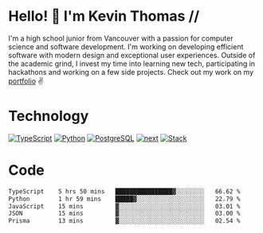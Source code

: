 # Hello! 👋 I'm Kevin Thomas //

I'm a high school junior from Vancouver with a passion for computer science and software development. I'm working on developing efficient software with modern design and exceptional user experiences. Outside of the academic grind, I invest my time into learning new tech, participating in hackathons and working on a few side projects. Check out my work on my [portfolio](https://kevinjosethomas.com/) ✌️

# Technology
[![TypeScript](https://github.com/kevinjosethomas/kevinjosethomas/assets/46242684/444b2e5d-659f-41f5-81fe-3abafb75cb6c)](https://kevinjosethomas.com/stack)
[![Python](https://github.com/kevinjosethomas/kevinjosethomas/assets/46242684/34a174c4-54db-4c4e-9842-2324d47cb043)](https://kevinjosethomas.com/stack)
[![PostgreSQL](https://github.com/kevinjosethomas/kevinjosethomas/assets/46242684/46d6de1c-c483-4dc7-ab3a-87763af6fc78)](https://kevinjosethomas.com/stack)
[![next](https://github.com/kevinjosethomas/kevinjosethomas/assets/46242684/bc46bae5-1ad9-42a7-b7a2-427cbde7c994)](https://kevinjosethomas.com/stack)
[![Stack](https://github.com/kevinjosethomas/kevinjosethomas/assets/46242684/0b9b7eeb-8cce-4a56-bffd-3131dd4dd88c)](https://kevinjosethomas.com/stack)




# Code

<!--START_SECTION:waka-->

```txt
TypeScript    5 hrs 50 mins   ████████████████▓░░░░░░░░   66.62 %
Python        1 hr 59 mins    █████▓░░░░░░░░░░░░░░░░░░░   22.79 %
JavaScript    15 mins         ▓░░░░░░░░░░░░░░░░░░░░░░░░   03.01 %
JSON          15 mins         ▓░░░░░░░░░░░░░░░░░░░░░░░░   03.00 %
Prisma        13 mins         ▓░░░░░░░░░░░░░░░░░░░░░░░░   02.54 %
```

<!--END_SECTION:waka-->

